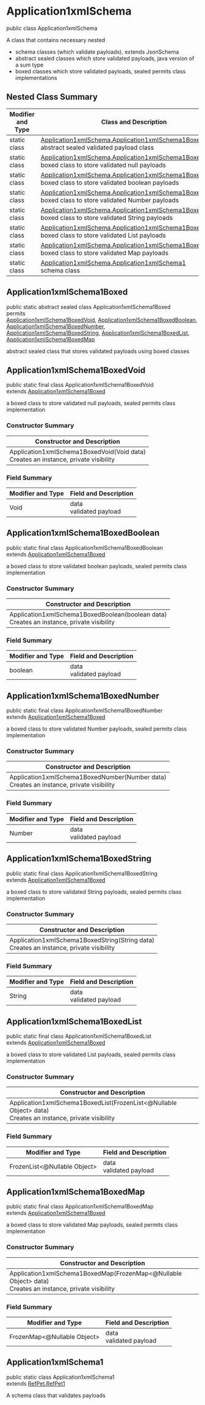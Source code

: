 # Application1xmlSchema
public class Application1xmlSchema

A class that contains necessary nested
- schema classes (which validate payloads), extends JsonSchema
- abstract sealed classes which store validated payloads, java version of a sum type
- boxed classes which store validated payloads, sealed permits class implementations

## Nested Class Summary
| Modifier and Type | Class and Description |
| ----------------- | ---------------------- |
| static class | [Application1xmlSchema.Application1xmlSchema1Boxed](#application1xmlschema1boxed)<br> abstract sealed validated payload class |
| static class | [Application1xmlSchema.Application1xmlSchema1BoxedVoid](#application1xmlschema1boxedvoid)<br> boxed class to store validated null payloads |
| static class | [Application1xmlSchema.Application1xmlSchema1BoxedBoolean](#application1xmlschema1boxedboolean)<br> boxed class to store validated boolean payloads |
| static class | [Application1xmlSchema.Application1xmlSchema1BoxedNumber](#application1xmlschema1boxednumber)<br> boxed class to store validated Number payloads |
| static class | [Application1xmlSchema.Application1xmlSchema1BoxedString](#application1xmlschema1boxedstring)<br> boxed class to store validated String payloads |
| static class | [Application1xmlSchema.Application1xmlSchema1BoxedList](#application1xmlschema1boxedlist)<br> boxed class to store validated List payloads |
| static class | [Application1xmlSchema.Application1xmlSchema1BoxedMap](#application1xmlschema1boxedmap)<br> boxed class to store validated Map payloads |
| static class | [Application1xmlSchema.Application1xmlSchema1](#application1xmlschema1)<br> schema class |

## Application1xmlSchema1Boxed
public static abstract sealed class Application1xmlSchema1Boxed<br>
permits<br>
[Application1xmlSchema1BoxedVoid](#application1xmlschema1boxedvoid),
[Application1xmlSchema1BoxedBoolean](#application1xmlschema1boxedboolean),
[Application1xmlSchema1BoxedNumber](#application1xmlschema1boxednumber),
[Application1xmlSchema1BoxedString](#application1xmlschema1boxedstring),
[Application1xmlSchema1BoxedList](#application1xmlschema1boxedlist),
[Application1xmlSchema1BoxedMap](#application1xmlschema1boxedmap)

abstract sealed class that stores validated payloads using boxed classes

## Application1xmlSchema1BoxedVoid
public static final class Application1xmlSchema1BoxedVoid<br>
extends [Application1xmlSchema1Boxed](#application1xmlschema1boxed)

a boxed class to store validated null payloads, sealed permits class implementation

### Constructor Summary
| Constructor and Description |
| --------------------------- |
| Application1xmlSchema1BoxedVoid(Void data)<br>Creates an instance, private visibility |

### Field Summary
| Modifier and Type | Field and Description |
| ----------------- | ---------------------- |
| Void | data<br>validated payload |

## Application1xmlSchema1BoxedBoolean
public static final class Application1xmlSchema1BoxedBoolean<br>
extends [Application1xmlSchema1Boxed](#application1xmlschema1boxed)

a boxed class to store validated boolean payloads, sealed permits class implementation

### Constructor Summary
| Constructor and Description |
| --------------------------- |
| Application1xmlSchema1BoxedBoolean(boolean data)<br>Creates an instance, private visibility |

### Field Summary
| Modifier and Type | Field and Description |
| ----------------- | ---------------------- |
| boolean | data<br>validated payload |

## Application1xmlSchema1BoxedNumber
public static final class Application1xmlSchema1BoxedNumber<br>
extends [Application1xmlSchema1Boxed](#application1xmlschema1boxed)

a boxed class to store validated Number payloads, sealed permits class implementation

### Constructor Summary
| Constructor and Description |
| --------------------------- |
| Application1xmlSchema1BoxedNumber(Number data)<br>Creates an instance, private visibility |

### Field Summary
| Modifier and Type | Field and Description |
| ----------------- | ---------------------- |
| Number | data<br>validated payload |

## Application1xmlSchema1BoxedString
public static final class Application1xmlSchema1BoxedString<br>
extends [Application1xmlSchema1Boxed](#application1xmlschema1boxed)

a boxed class to store validated String payloads, sealed permits class implementation

### Constructor Summary
| Constructor and Description |
| --------------------------- |
| Application1xmlSchema1BoxedString(String data)<br>Creates an instance, private visibility |

### Field Summary
| Modifier and Type | Field and Description |
| ----------------- | ---------------------- |
| String | data<br>validated payload |

## Application1xmlSchema1BoxedList
public static final class Application1xmlSchema1BoxedList<br>
extends [Application1xmlSchema1Boxed](#application1xmlschema1boxed)

a boxed class to store validated List payloads, sealed permits class implementation

### Constructor Summary
| Constructor and Description |
| --------------------------- |
| Application1xmlSchema1BoxedList(FrozenList<@Nullable Object> data)<br>Creates an instance, private visibility |

### Field Summary
| Modifier and Type | Field and Description |
| ----------------- | ---------------------- |
| FrozenList<@Nullable Object> | data<br>validated payload |

## Application1xmlSchema1BoxedMap
public static final class Application1xmlSchema1BoxedMap<br>
extends [Application1xmlSchema1Boxed](#application1xmlschema1boxed)

a boxed class to store validated Map payloads, sealed permits class implementation

### Constructor Summary
| Constructor and Description |
| --------------------------- |
| Application1xmlSchema1BoxedMap(FrozenMap<@Nullable Object> data)<br>Creates an instance, private visibility |

### Field Summary
| Modifier and Type | Field and Description |
| ----------------- | ---------------------- |
| FrozenMap<@Nullable Object> | data<br>validated payload |

## Application1xmlSchema1
public static class Application1xmlSchema1<br>
extends [RefPet.RefPet1](../../../../components/schemas/RefPet.md#refpet1)

A schema class that validates payloads
